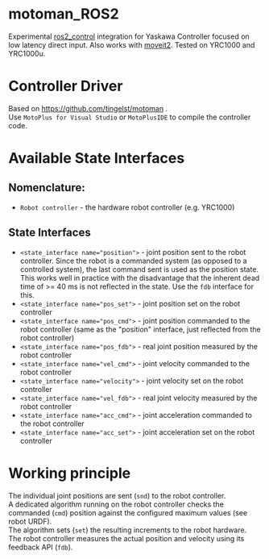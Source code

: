 # motoman_ROS2
Experimental [ros2_control](https://github.com/ros-controls/ros2_control) integration for Yaskawa Controller focused on low latency direct input. Also works with [moveit2](https://github.com/moveit/moveit2). Tested on YRC1000 and YRC1000u.

# Controller Driver
Based on https://github.com/tingelst/motoman .  
Use `MotoPlus for Visual Studio` or `MotoPlusIDE` to compile the controller code.

# Available State Interfaces
## Nomenclature: 
- `Robot controller` - the hardware robot controller (e.g. YRC1000)
## State Interfaces
- `<state_interface name="position">` - joint position sent to the robot controller. Since the robot is a commanded system (as opposed to a controlled system), the last command sent is used as the position state. This works well in practice with the disadvantage that the inherent dead time of >= 40 ms is not reflected in the state. Use the `fdb` interface for this.
- `<state_interface name="pos_set">` - joint position set on the robot controller
- `<state_interface name="pos_cmd">` - joint position commanded to the robot controller (same as the "position" interface, just reflected from the robot controller) 
- `<state_interface name="pos_fdb">` - real joint position measured by the robot controller
- `<state_interface name="vel_cmd">` - joint velocity commanded to the robot controller
- `<state_interface name="velocity">` - joint velocity set on the robot controller
- `<state_interface name="vel_fdb">` - real joint velocity measured by the robot controller
- `<state_interface name="acc_cmd">` - joint acceleration commanded to the robot controller
- `<state_interface name="acc_set">` - joint acceleration set on the robot controller

# Working principle
The individual joint positions are sent (`snd`) to the robot controller.  
A dedicated algorithm running on the robot controller checks the commanded (`cmd`) position against the configured maximum values (see robot URDF).  
The algorithm sets (`set`) the resulting increments to the robot hardware.  
The robot controller measures the actual position and velocity using its feedback API (`fdb`).